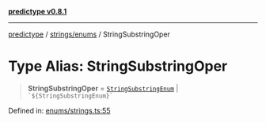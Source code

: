 [**predictype v0.8.1**](../../../README.md)

***

[predictype](../../../modules.md) / [strings/enums](../README.md) / StringSubstringOper

# Type Alias: StringSubstringOper

> **StringSubstringOper** = [`StringSubstringEnum`](../enumerations/StringSubstringEnum.md) \| `` `${StringSubstringEnum}` ``

Defined in: [enums/strings.ts:55](https://github.com/maduhaime/predictype/blob/2310adbaccb6fbc00cdab8e345e79bd5b09e40f5/src/enums/strings.ts#L55)
